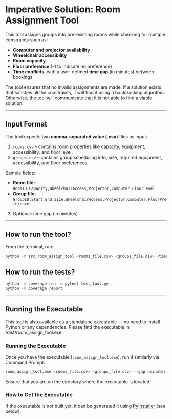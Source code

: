 # Imperative Solution: Room Assignment Tool

This tool assigns groups into pre-existing rooms while checking for multiple constraints such as:

- **Computer and projector availability**
- **Wheelchair accessibility**
- **Room capacity**
- **Floor preference** (-1 to indicate no preference)
- **Time conflicts**, with a user-defined **time gap** (in minutes) between bookings

The tool ensures that no invalid assignments are made. If a solution exists that satisfies all the constraints, it will find it using a backtracking algorithm.
Otherwise, the tool will communicate that it is not able to find a viable solution.

---

## Input Format

The tool expects two **comma-separated value (.csv)** files as input:

1. `rooms.csv` – contains room properties like capacity, equipment, accessibility, and floor level.
2. `groups.csv` – contains group scheduling info, size, required equipment, accessibility, and floor preferences.

Sample fields:
- **Room file:** `RoomID,Capacity,WheelchairAccess,Projector,Computer,FloorLevel`
- **Group file:** `GroupID,Start,End,Size,WheelchairAccess,Projector,Computer,FloorPreference`

3. Optional: time gap (in minutes)


---

## How to run the tool?

From the terminal, run:

```bash
python -m src.room_assign_tool <rooms_file.csv> <groups_file.csv> <time_gap>
```
## How to run the tests?
```bash
python -m coverage run -m pytest test_tool.py
python -m coverage report
```

---

## Running the Executable

This tool is also available as a standalone executable — no need to install Python or any dependencies.
Please find the executable in /dist/room_assign_tool.exe

### Running the Executable
Once you have the executable (`room_assign_tool.exe`), run it similarly via Command Prompt:

```bash
room_assign_tool.exe <rooms_file.csv> <groups_file.csv> --gap <minutes> [--output output_file.csv]
```
Ensure that you are on the directory where the executable is located!

### How to Get the Executable

If the executable is not built yet, it can be generated it using [PyInstaller](https://pyinstaller.org/en/stable/) (see below).  
